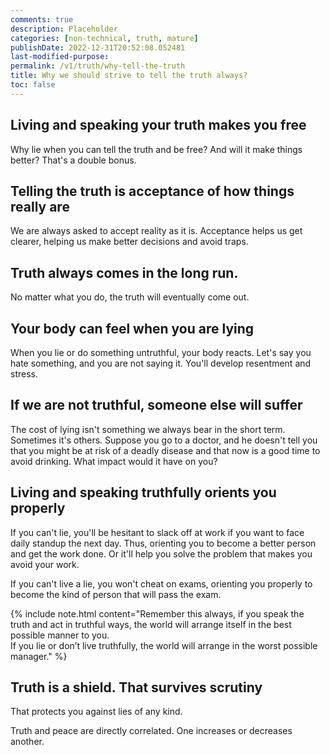 ```yaml
---
comments: true
description: Placeholder 
categories: [non-technical, truth, mature]
publishDate: 2022-12-31T20:52:08.052481
last-modified-purpose:
permalink: /v1/truth/why-tell-the-truth
title: Why we should strive to tell the truth always?
toc: false
---
```


## **Living and speaking your truth makes you free**

Why lie when you can tell the truth and be free? And will it make things better? That's a double bonus.

## **Telling the truth is acceptance of how things really are**

We are always asked to accept reality as it is. Acceptance helps us get clearer, helping us make better decisions and avoid traps.

## **Truth always comes in the long run.**

No matter what you do, the truth will eventually come out.

## **Your body can feel when you are lying**

When you lie or do something untruthful, your body reacts. Let's say you hate something, and you are not saying it. You'll develop resentment and stress.

## **If we are not truthful, someone else will suffer**

The cost of lying isn't something we always bear in the short term. Sometimes it's others. Suppose you go to a doctor, and he doesn't tell you that you might be at risk of a deadly disease and that now is a good time to avoid drinking. What impact would it have on you?

## **Living and speaking truthfully orients you properly**

If you can't lie, you'll be hesitant to slack off at work if you want to face daily standup the next day. Thus, orienting you to become a better person and get the work done. Or it'll help you solve the problem that makes you avoid your work.

If you can't live a lie, you won't cheat on exams, orienting you properly to become the kind of person that will pass the exam.

{% include note.html content="Remember this always, if you speak the truth and act in truthful ways, the world will arrange itself in the best possible manner to you.<br> If you lie or don’t live truthfully, the world will arrange in the worst possible manager." %}

## **Truth is a shield. That survives scrutiny**

That protects you against lies of any kind.

Truth and peace are directly correlated. One increases or decreases another.
